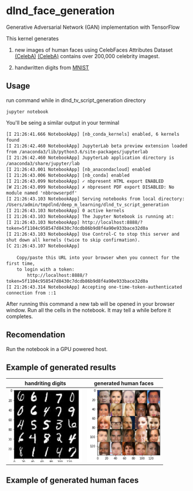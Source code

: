 # dlnd_face_generation

Generative Adversarial Network (GAN) implementation  with TensorFlow

This kernel generates 
1. new images of human faces using  CelebFaces Attributes Dataset [(CelebA)](http://mmlab.ie.cuhk.edu.hk/projects/CelebA.html) [(CelebA)](http://mmlab.ie.cuhk.edu.hk/projects/CelebA.html) contains over 200,000 celebrity imagest.

2. handwritten digits from [MNIST](http://yann.lecun.com/exdb/mnist/)



## Usage

run command while in dlnd_tv_script_generation directory

```
jupyter notebook
```

You'll be seing a similar output in your terminal
```
[I 21:26:41.666 NotebookApp] [nb_conda_kernels] enabled, 6 kernels found
[I 21:26:42.460 NotebookApp] JupyterLab beta preview extension loaded from /anaconda3/lib/python3.6/site-packages/jupyterlab
[I 21:26:42.460 NotebookApp] JupyterLab application directory is /anaconda3/share/jupyter/lab
[I 21:26:43.001 NotebookApp] [nb_anacondacloud] enabled
[I 21:26:43.006 NotebookApp] [nb_conda] enabled
[I 21:26:43.099 NotebookApp] ✓ nbpresent HTML export ENABLED
[W 21:26:43.099 NotebookApp] ✗ nbpresent PDF export DISABLED: No module named 'nbbrowserpdf'
[I 21:26:43.103 NotebookApp] Serving notebooks from local directory: /Users/admin/tmpdlnd/deep_m_learning/dlnd_tv_script_generation
[I 21:26:43.103 NotebookApp] 0 active kernels
[I 21:26:43.103 NotebookApp] The Jupyter Notebook is running at:
[I 21:26:43.103 NotebookApp] http://localhost:8888/?token=5f1104c958547d8430c7dcdb86b9d8f4a90e933bace32d0a
[I 21:26:43.103 NotebookApp] Use Control-C to stop this server and shut down all kernels (twice to skip confirmation).
[C 21:26:43.107 NotebookApp] 
    
    Copy/paste this URL into your browser when you connect for the first time,
    to login with a token:
        http://localhost:8888/?token=5f1104c958547d8430c7dcdb86b9d8f4a90e933bace32d0a
[I 21:26:43.314 NotebookApp] Accepting one-time-token-authenticated connection from ::1
```
After running this command a new tab will be opened in your browser window. Run all the cells in the notebook. It may tell a while before it completes. 

## Recomendation
Run the notebook in a GPU powered host.


## Example of generated results

handriting digits| generated human faces
---------------- | ---------------------
<img src="digits.png" width="200" height="200"> | <img src="faces.png" width="200" height="200">






## Example of generated human faces


